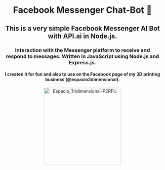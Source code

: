 <div align="center">
  
# Facebook Messenger Chat-Bot 🤖

## This is a very simple Facebook Messenger AI Bot with API.ai in Node.js.

### Interaction with the Messenger platform to receive and respond to messages. Written in JavaScript using Node.js and Express.js.

#### I created it for fun and also to use on the Facebook page of my 3D printing business (@espacio3dimensional).

</div>
<p align="center">
<img src="https://github.com/fAEDKAN/Chatbot-Facebook-Messenger/assets/103541453/ae7edc34-62c7-4975-a29e-db415021efcf" alt="Espacio_Tridimensional-PERFIL" width="250" height="250">
</p>
